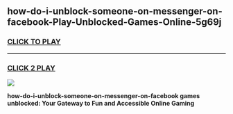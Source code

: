 
## how-do-i-unblock-someone-on-messenger-on-facebook-Play-Unblocked-Games-Online-5g69j
<h3>
<a href="https://premium76.site?title=how-do-i-unblock-someone-on-messenger-on-facebook&ref=25A">CLICK TO PLAY</a></h3>
<hr>

<h3>
<a href="https://premium76.site?title=how-do-i-unblock-someone-on-messenger-on-facebook&ref=25A">CLICK 2 PLAY</a>
  
</h3>

<a href="https://premium76.site?title=how-do-i-unblock-someone-on-messenger-on-facebook&ref=25A"><img src="https://clearcache.store/games.png"></a>


**how-do-i-unblock-someone-on-messenger-on-facebook games unblocked: Your Gateway to Fun and Accessible Online Gaming**
